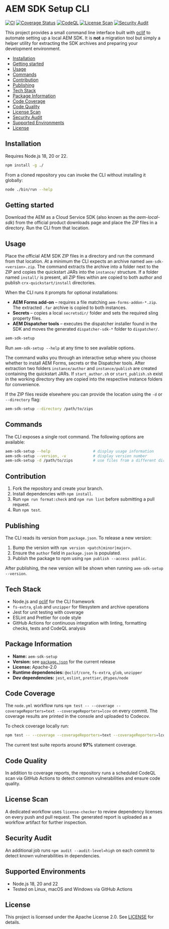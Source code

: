 # AEM SDK Setup CLI

[![CI](https://github.com/AEM-X/aem-sdk-setup/actions/workflows/node.yml/badge.svg)](https://github.com/AEM-X/aem-sdk-setup/actions/workflows/node.yml)
[![Coverage Status](https://codecov.io/gh/AEM-X/aem-sdk-setup/branch/main/graph/badge.svg)](https://codecov.io/gh/AEM-X/aem-sdk-setup)
[![CodeQL](https://github.com/AEM-X/aem-sdk-setup/actions/workflows/codeql.yml/badge.svg)](https://github.com/AEM-X/aem-sdk-setup/actions/workflows/codeql.yml)
[![License Scan](https://github.com/AEM-X/aem-sdk-setup/actions/workflows/license.yml/badge.svg)](https://github.com/AEM-X/aem-sdk-setup/actions/workflows/license.yml)
[![Security Audit](https://github.com/AEM-X/aem-sdk-setup/actions/workflows/npm-audit.yml/badge.svg)](https://github.com/AEM-X/aem-sdk-setup/actions/workflows/npm-audit.yml)

This project provides a small command line interface built with [oclif](https://oclif.io/) to automate setting up a local AEM SDK. It is **not** a migration tool but simply a helper utility for extracting the SDK archives and preparing your development environment.

<!-- toc -->

- [Installation](#installation)
- [Getting started](#getting-started)
- [Usage](#usage)
- [Commands](#commands)
- [Contribution](#contribution)
- [Publishing](#publishing)
- [Tech Stack](#tech-stack)
- [Package Information](#package-information)
- [Code Coverage](#code-coverage)
- [Code Quality](#code-quality)
- [License Scan](#license-scan)
- [Security Audit](#security-audit)
- [Supported Environments](#supported-environments)
- [License](#license)
<!-- tocstop -->

## Installation

Requires Node.js 18, 20 or 22.

```bash
npm install -g ./
```

From a cloned repository you can invoke the CLI without installing it globally:

```bash
node ./bin/run --help
```

## Getting started

Download the AEM as a Cloud Service SDK (also known as the _aem-local-sdk_) from
the official product downloads page and place the ZIP files in a directory.
Run the CLI from that location.

## Usage

Place the official AEM SDK ZIP files in a directory and run the command from
that location. At a minimum the CLI expects an archive named
`aem-sdk-<version>.zip`. The command extracts the archive into a folder next to
the ZIP and copies the quickstart JARs into the `instance/` structure. If a
folder named `install/` is present, all ZIP files within are copied to both
author and publish `crx-quickstart/install` directories.

When the CLI runs it prompts for optional installations:

- **AEM Forms add‑on** – requires a file matching
  `aem-forms-addon-*.zip`. The extracted `.far` archive is copied to both
  instances.
- **Secrets** – copies a local `secretsdir/` folder and sets the required sling
  property files.
- **AEM Dispatcher tools** – executes the dispatcher installer found in the SDK
  and moves the generated `dispatcher-sdk-*` folder to `dispatcher/`.

```bash
aem-sdk-setup
```

Run `aem-sdk-setup --help` at any time to see available options.

The command walks you through an interactive setup where you choose whether to
install AEM Forms, secrets or the Dispatcher tools. After extraction two
folders `instance/author` and `instance/publish` are created containing the
quickstart JARs. If `start_author.sh` or `start_publish.sh` exist in the working
directory they are copied into the respective instance folders for convenience.

If the ZIP files reside elsewhere you can provide the location using the `-d`
or `--directory` flag:

```bash
aem-sdk-setup --directory /path/to/zips
```

## Commands

The CLI exposes a single root command. The following options are available:

```bash
aem-sdk-setup --help                   # display usage information
aem-sdk-setup --version, -v            # display version number
aem-sdk-setup -d /path/to/zips         # use files from a different directory
```

## Contribution

1. Fork the repository and create your branch.
2. Install dependencies with `npm install`.
3. Run `npm run format:check` and `npm run lint` before submitting a pull request.
4. Run `npm test`.

## Publishing

The CLI reads its version from `package.json`. To release a new version:

1. Bump the version with `npm version <patch|minor|major>`.
2. Ensure the `author` field in `package.json` is populated.
3. Publish the package to npm using `npm publish --access public`.

After publishing, the new version will be shown when running `aem-sdk-setup --version`.

## Tech Stack

- Node.js and [oclif](https://oclif.io/) for the CLI framework
- `fs-extra`, `glob` and `unzipper` for filesystem and archive operations
- Jest for unit testing with coverage
- ESLint and Prettier for code style
- GitHub Actions for continuous integration with linting, formatting checks, tests and CodeQL analysis

## Package Information

- **Name:** `aem-sdk-setup`
- **Version:** see [`package.json`](package.json) for the current release
- **License:** Apache-2.0
- **Runtime dependencies:** `@oclif/core`, `fs-extra`, `glob`, `unzipper`
- **Dev dependencies:** `jest`, `eslint`, `prettier`, `@types/node`

## Code Coverage

The `node.yml` workflow runs `npm test -- --coverage --coverageReporters=text --coverageReporters=lcov` on every commit. The coverage
results are printed in the console and uploaded to Codecov.

To check coverage locally run:

```bash
npm test -- --coverage --coverageReporters=text --coverageReporters=lcov
```

The current test suite reports around **97%** statement coverage.

## Code Quality

In addition to coverage reports, the repository runs a scheduled CodeQL scan via
GitHub Actions to detect common vulnerabilities and ensure code quality.

## License Scan

A dedicated workflow uses `license-checker` to review dependency licenses on
every push and pull request. The generated report is uploaded as a workflow
artifact for further inspection.

## Security Audit

An additional job runs `npm audit --audit-level=high` on each commit to detect
known vulnerabilities in dependencies.

## Supported Environments

- Node.js 18, 20 and 22
- Tested on Linux, macOS and Windows via GitHub Actions

## License

This project is licensed under the Apache License 2.0. See [LICENSE](LICENSE) for details.

